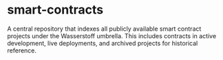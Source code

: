 # smart-contracts
A central repository that indexes all publicly available smart contract projects under the Wasserstoff umbrella. This includes contracts in active development, live deployments, and archived projects for historical reference.
